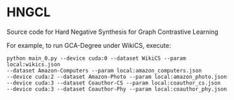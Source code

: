 # HNGCL

Source code for Hard Negative Synthesis for Graph Contrastive Learning

For example, to run GCA-Degree under WikiCS, execute:

    python main_0.py --device cuda:0 --dataset WikiCS --param local:wikics.json
    --dataset Amazon-Computers --param local:amazon_computers.json
    --device cuda:2 --dataset Amazon-Photo --param local:amazon_photo.json
    --device cuda:3 --dataset Coauthor-CS --param local:coauthor_cs.json
    --device cuda:3 --dataset Coauthor-Phy --param local:coauthor_phy.json


